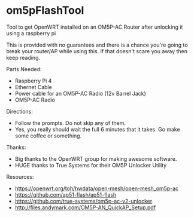 # om5pFlashTool
Tool to get OpenWRT installed on an OM5P-AC Router after unlocking it using a raspberry pi

This is provided with no guarantees and there is a chance you're going to break your router/AP while using this. If that doesn't scare you away then keep reading.

Parts Needed:
  * Raspberry Pi 4
  * Ethernet Cable
  * Power cable for an OM5P-AC Radio (12v Barrel Jack)
  * OM5P-AC Radio

Directions:
  * Follow the prompts.  Do not skip any of them.
  * Yes, you really should wait the full 6 minutes that it takes.  Go make some coffee or something.

Thanks:
  * Big thanks to the OpenWRT group for making awesome software.
  * HUGE thanks to True Systems for their OM5P Unlocker Utility
  
Resources:
  * https://openwrt.org/toh/hwdata/open-mesh/open-mesh_om5p-ac
  * https://github.com/ap51-flash/ap51-flash
  * https://github.com/true-systems/om5p-ac-v2-unlocker
  * http://files.andymark.com/OM5P-AN_QuickAP_Setup.pdf
